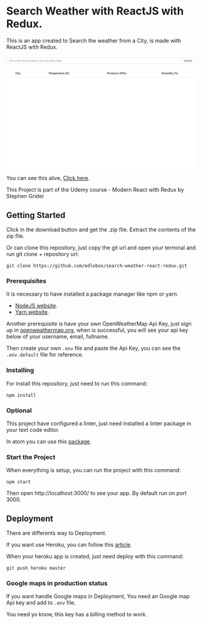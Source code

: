 # Search Weather with ReactJS with Redux.

This is an app created to Search the weather from a City, is made with ReactJS with Redux.

![](Search-Weather-React-Redux-1.gif)

You can see this alive, [Click here](https://mysterious-chamber-87993.herokuapp.com/).

This Project is part of the Udemy course - Modern React with Redux by Stephen Grider

## Getting Started

Click in the download button and get the .zip file. Extract the contents of the zip file.

Or can clone this repository, just copy the git url and open your terminal and run git clone + repository url:

```
git clone https://github.com/edlobox/search-weather-react-redux.git
```

### Prerequisites

It is necessary to have installed a package manager like npm or yarn.

- [NodeJS website](https://nodejs.org/).
- [Yarn website](https://yarnpkg.com/).

Another prerequisite is have your own OpenWeatherMap Api Key, just sign up in [openweathermap.org](https://openweathermap.org/forecast5), when is successful, you will see your api key below of your username, email, fullname.

Then create your own `.env` file and paste the Api Key, you can see the `.env.default` file for reference.
### Installing

For install this repository, just need to run this command:

```
npm install
```
### Optional

This project have configured a linter, just need installed a linter package in your text code editor.

In atom you can use this [package](https://atom.io/packages/linter-eslint).

### Start the Project
When everything is setup, you can run the project with this command:

```
npm start
```
Then open http://localhost:3000/ to see your app. By default run on port 3000.

## Deployment

There are differents way to Deployment.

If you want use Heroku, you can follow this [article](https://devcenter.heroku.com/articles/git).

When your heroku app is created, just need deploy with this command:

```
git push heroku master
```

### Google maps in production status

If you want handle Google maps in Deployment, You need an Google map Api key and add to `.env` file.

You need yo know, this key has a billing method to work.
